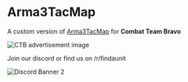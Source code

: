 # Arma3TacMap

A custom version of [Arma3TacMap](https://github.com/jetelain/Arma3TacMap) for **Combat Team Bravo**

![CTB advertisement image](https://i.redd.it/v1o9qkiuevk71.jpg)

Join our discord or find us on /r/findaunit

![Discord Banner 2](https://discordapp.com/api/guilds/406234947754524673/widget.png?style=banner2)
